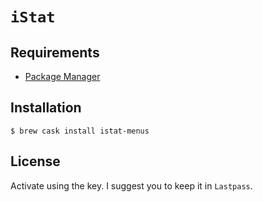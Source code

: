 # `iStat`

## Requirements

* [Package Manager](../system/package_manager.md)

## Installation

```ShellSession
$ brew cask install istat-menus
```

## License

Activate using the key. I suggest you to keep it in `Lastpass`.
